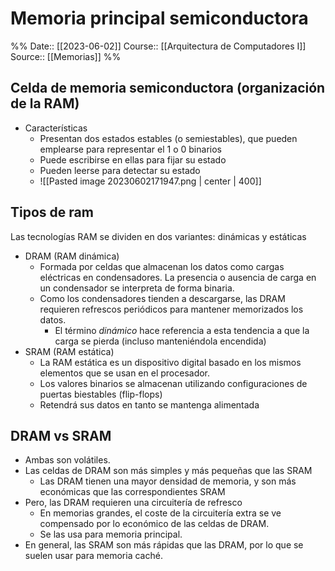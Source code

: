 # Memoria principal semiconductora

%%
Date:: [[2023-06-02]]
Course:: [[Arquitectura de Computadores I]]
Source:: [[Memorias]]
%%

## Celda de memoria semiconductora (organización de la RAM)
- Características
	- Presentan dos estados estables (o semiestables), que pueden emplearse para representar el 1 o 0 binarios 
	- Puede escribirse en ellas para fijar su estado 
	- Pueden leerse para detectar su estado
	- ![[Pasted image 20230602171947.png | center | 400]]


## Tipos de ram
Las tecnologías RAM se dividen en dos variantes: dinámicas y estáticas
- DRAM (RAM dinámica)
	- Formada por celdas que almacenan los datos como cargas eléctricas en condensadores. La presencia o ausencia de carga en un condensador se interpreta de forma binaria.
	- Como los condensadores tienden a descargarse, las DRAM requieren refrescos periódicos para mantener memorizados los datos.
		- El término *dinámico* hace referencia a esta tendencia a que la carga se pierda (incluso manteniéndola encendida)
- SRAM (RAM estática)
	- La RAM estática es un dispositivo digital basado en los mismos elementos que se usan en el procesador.
	- Los valores binarios se almacenan utilizando configuraciones de puertas biestables (flip-flops)
	- Retendrá sus datos en tanto se mantenga alimentada


## DRAM vs SRAM
- Ambas son volátiles.
- Las celdas de DRAM son más simples  y más pequeñas que las SRAM
	- Las DRAM tienen una mayor densidad de memoria, y son más económicas que las correspondientes SRAM
- Pero, las DRAM requieren una circuitería de refresco
	- En memorias grandes, el coste de la circuitería extra se ve compensado por lo económico de las celdas de DRAM. 
	- Se las usa para memoria principal.
- En general, las SRAM son más rápidas que las DRAM, por lo que se suelen usar para memoria caché.

